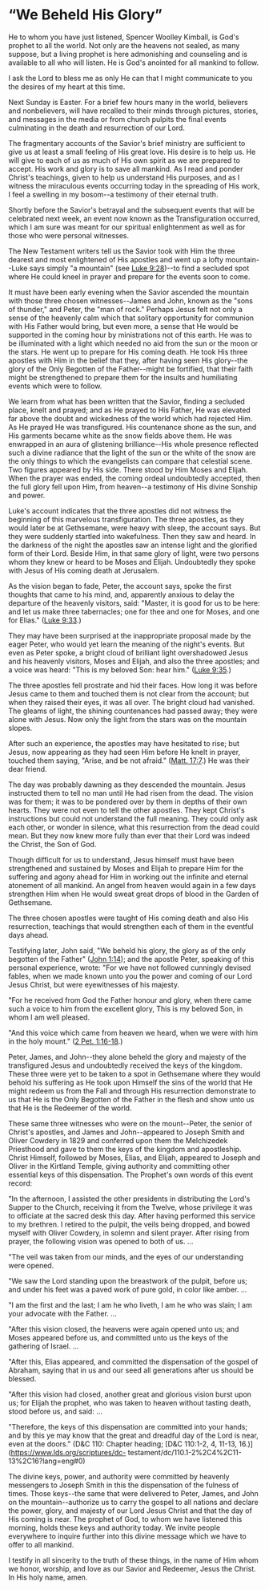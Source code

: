 # “We Beheld His Glory”

He to whom you have just listened, Spencer Woolley Kimball, is God's prophet
to all the world. Not only are the heavens not sealed, as many suppose, but a
living prophet is here admonishing and counseling and is available to all who
will listen. He is God's anointed for all mankind to follow.

I ask the Lord to bless me as only He can that I might communicate to you the
desires of my heart at this time.

Next Sunday is Easter. For a brief few hours many in the world, believers and
nonbelievers, will have recalled to their minds through pictures, stories, and
messages in the media or from church pulpits the final events culminating in
the death and resurrection of our Lord.

The fragmentary accounts of the Savior's brief ministry are sufficient to give
us at least a small feeling of His great love. His desire is to help us. He
will give to each of us as much of His own spirit as we are prepared to
accept. His work and glory is to save all mankind. As I read and ponder
Christ's teachings, given to help us understand His purposes, and as I witness
the miraculous events occurring today in the spreading of His work, I feel a
swelling in my bosom--a testimony of their eternal truth.

Shortly before the Savior's betrayal and the subsequent events that will be
celebrated next week, an event now known as the Transfiguration occurred,
which I am sure was meant for our spiritual enlightenment as well as for those
who were personal witnesses.

The New Testament writers tell us the Savior took with Him the three dearest
and most enlightened of His apostles and went up a lofty mountain--Luke says
simply "a mountain" (see [Luke
9:28](https://www.lds.org/scriptures/nt/luke/9.28?lang=eng#27))--to find a
secluded spot where He could kneel in prayer and prepare for the events soon
to come.

It must have been early evening when the Savior ascended the mountain with
those three chosen witnesses--James and John, known as the "sons of thunder,"
and Peter, the "man of rock." Perhaps Jesus felt not only a sense of the
heavenly calm which that solitary opportunity for communion with His Father
would bring, but even more, a sense that He would be supported in the coming
hour by ministrations not of this earth. He was to be illuminated with a light
which needed no aid from the sun or the moon or the stars. He went up to
prepare for His coming death. He took His three apostles with Him in the
belief that they, after having seen His glory--the glory of the Only Begotten
of the Father--might be fortified, that their faith might be strengthened to
prepare them for the insults and humiliating events which were to follow.

We learn from what has been written that the Savior, finding a secluded place,
knelt and prayed; and as He prayed to His Father, He was elevated far above
the doubt and wickedness of the world which had rejected Him. As He prayed He
was transfigured. His countenance shone as the sun, and His garments became
white as the snow fields above them. He was enwrapped in an aura of glistening
brilliance--His whole presence reflected such a divine radiance that the light
of the sun or the white of the snow are the only things to which the
evangelists can compare that celestial scene. Two figures appeared by His
side. There stood by Him Moses and Elijah. When the prayer was ended, the
coming ordeal undoubtedly accepted, then the full glory fell upon Him, from
heaven--a testimony of His divine Sonship and power.

Luke's account indicates that the three apostles did not witness the beginning
of this marvelous transfiguration. The three apostles, as they would later be
at Gethsemane, were heavy with sleep, the account says. But they were suddenly
startled into wakefulness. Then they saw and heard. In the darkness of the
night the apostles saw an intense light and the glorified form of their Lord.
Beside Him, in that same glory of light, were two persons whom they knew or
heard to be Moses and Elijah. Undoubtedly they spoke with Jesus of His coming
death at Jerusalem.

As the vision began to fade, Peter, the account says, spoke the first thoughts
that came to his mind, and, apparently anxious to delay the departure of the
heavenly visitors, said: "Master, it is good for us to be here: and let us
make three tabernacles; one for thee and one for Moses, and one for Elias."
([Luke 9:33](https://www.lds.org/scriptures/nt/luke/9.33?lang=eng#32).)

They may have been surprised at the inappropriate proposal made by the eager
Peter, who would yet learn the meaning of the night's events. But even as
Peter spoke, a bright cloud of brilliant light overshadowed Jesus and his
heavenly visitors, Moses and Elijah, and also the three apostles; and a voice
was heard: "This is my beloved Son: hear him." ([Luke
9:35](https://www.lds.org/scriptures/nt/luke/9.35?lang=eng#34).)

The three apostles fell prostrate and hid their faces. How long it was before
Jesus came to them and touched them is not clear from the account; but when
they raised their eyes, it was all over. The bright cloud had vanished. The
gleams of light, the shining countenances had passed away; they were alone
with Jesus. Now only the light from the stars was on the mountain slopes.

After such an experience, the apostles may have hesitated to rise; but Jesus,
now appearing as they had seen Him before He knelt in prayer, touched them
saying, "Arise, and be not afraid." ([Matt.
17:7](https://www.lds.org/scriptures/nt/matt/17.7?lang=eng#6).) He was their
dear friend.

The day was probably dawning as they descended the mountain. Jesus instructed
them to tell no man until He had risen from the dead. The vision was for them;
it was to be pondered over by them in depths of their own hearts. They were
not even to tell the other apostles. They kept Christ's instructions but could
not understand the full meaning. They could only ask each other, or wonder in
silence, what this resurrection from the dead could mean. But they now knew
more fully than ever that their Lord was indeed the Christ, the Son of God.

Though difficult for us to understand, Jesus himself must have been
strengthened and sustained by Moses and Elijah to prepare Him for the
suffering and agony ahead for Him in working out the infinite and eternal
atonement of all mankind. An angel from heaven would again in a few days
strengthen Him when He would sweat great drops of blood in the Garden of
Gethsemane.

The three chosen apostles were taught of His coming death and also His
resurrection, teachings that would strengthen each of them in the eventful
days ahead.

Testifying later, John said, "We beheld his glory, the glory as of the only
begotten of the Father" ([John
1:14](https://www.lds.org/scriptures/nt/john/1.14?lang=eng#13)); and the
apostle Peter, speaking of this personal experience, wrote: "For we have not
followed cunningly devised fables, when we made known unto you the power and
coming of our Lord Jesus Christ, but were eyewitnesses of his majesty.

"For he received from God the Father honour and glory, when there came such a
voice to him from the excellent glory, This is my beloved Son, in whom I am
well pleased.

"And this voice which came from heaven we heard, when we were with him in the
holy mount." ([2 Pet.
1:16-18](https://www.lds.org/scriptures/nt/2-pet/1.16-18?lang=eng#15).)

Peter, James, and John--they alone beheld the glory and majesty of the
transfigured Jesus and undoubtedly received the keys of the kingdom. These
three were yet to be taken to a spot in Gethsemane where they would behold his
suffering as He took upon Himself the sins of the world that He might redeem
us from the Fall and through His resurrection demonstrate to us that He is the
Only Begotten of the Father in the flesh and show unto us that He is the
Redeemer of the world.

These same three witnesses who were on the mount--Peter, the senior of
Christ's apostles, and James and John--appeared to Joseph Smith and Oliver
Cowdery in 1829 and conferred upon them the Melchizedek Priesthood and gave to
them the keys of the kingdom and apostleship. Christ Himself, followed by
Moses, Elias, and Elijah, appeared to Joseph and Oliver in the Kirtland
Temple, giving authority and committing other essential keys of this
dispensation. The Prophet's own words of this event record:

"In the afternoon, I assisted the other presidents in distributing the Lord's
Supper to the Church, receiving it from the Twelve, whose privilege it was to
officiate at the sacred desk this day. After having performed this service to
my brethren. I retired to the pulpit, the veils being dropped, and bowed
myself with Oliver Cowdery, in solemn and silent prayer. After rising from
prayer, the following vision was opened to both of us. ...

"The veil was taken from our minds, and the eyes of our understanding were
opened.

"We saw the Lord standing upon the breastwork of the pulpit, before us; and
under his feet was a paved work of pure gold, in color like amber. ...

"I am the first and the last; I am he who liveth, I am he who was slain; I am
your advocate with the Father. ...

"After this vision closed, the heavens were again opened unto us; and Moses
appeared before us, and committed unto us the keys of the gathering of Israel.
...

"After this, Elias appeared, and committed the dispensation of the gospel of
Abraham, saying that in us and our seed all generations after us should be
blessed.

"After this vision had closed, another great and glorious vision burst upon
us; for Elijah the prophet, who was taken to heaven without tasting death,
stood before us, and said: ...

"Therefore, the keys of this dispensation are committed into your hands; and
by this ye may know that the great and dreadful day of the Lord is near, even
at the doors." (D&amp;C 110: Chapter heading; [D&amp;C 110:1-2, 4, 11-13,
16.)](https://www.lds.org/scriptures/dc-
testament/dc/110.1-2%2C4%2C11-13%2C16?lang=eng#0)

The divine keys, power, and authority were committed by heavenly messengers to
Joseph Smith in this the dispensation of the fulness of times. Those keys--the
same that were delivered to Peter, James, and John on the mountain--authorize
us to carry the gospel to all nations and declare the power, glory, and
majesty of our Lord Jesus Christ and that the day of His coming is near. The
prophet of God, to whom we have listened this morning, holds these keys and
authority today. We invite people everywhere to inquire further into this
divine message which we have to offer to all mankind.

I testify in all sincerity to the truth of these things, in the name of Him
whom we honor, worship, and love as our Savior and Redeemer, Jesus the Christ.
In His holy name, amen.

